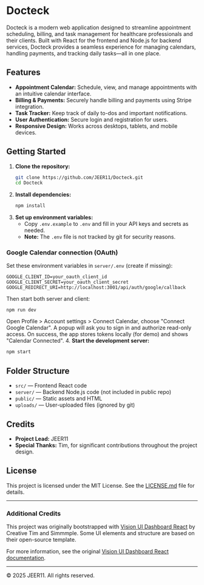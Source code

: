 
# Docteck

Docteck is a modern web application designed to streamline appointment scheduling, billing, and task management for healthcare professionals and their clients. Built with React for the frontend and Node.js for backend services, Docteck provides a seamless experience for managing calendars, handling payments, and tracking daily tasks—all in one place.

## Features

- **Appointment Calendar:** Schedule, view, and manage appointments with an intuitive calendar interface.
- **Billing & Payments:** Securely handle billing and payments using Stripe integration.
- **Task Tracker:** Keep track of daily to-dos and important notifications.
- **User Authentication:** Secure login and registration for users.
- **Responsive Design:** Works across desktops, tablets, and mobile devices.

## Getting Started

1. **Clone the repository:**
   ```sh
   git clone https://github.com/JEER11/Docteck.git
   cd Docteck
   ```
2. **Install dependencies:**
   ```sh
   npm install
   ```
3. **Set up environment variables:**
   - Copy `.env.example` to `.env` and fill in your API keys and secrets as needed.
   - **Note:** The `.env` file is not tracked by git for security reasons.

### Google Calendar connection (OAuth)

Set these environment variables in `server/.env` (create if missing):

```
GOOGLE_CLIENT_ID=your_oauth_client_id
GOOGLE_CLIENT_SECRET=your_oauth_client_secret
GOOGLE_REDIRECT_URI=http://localhost:3001/api/auth/google/callback
```

Then start both server and client:

```
npm run dev
```

Open Profile > Account settings > Connect Calendar, choose "Connect Google Calendar". A popup will ask you to sign in and authorize read-only access. On success, the app stores tokens locally (for demo) and shows "Calendar Connected".
4. **Start the development server:**
   ```sh
   npm start
   ```

## Folder Structure

- `src/` — Frontend React code
- `server/` — Backend Node.js code (not included in public repo)
- `public/` — Static assets and HTML
- `uploads/` — User-uploaded files (ignored by git)

## Credits

- **Project Lead:** JEER11
- **Special Thanks:** Tim, for significant contributions throughout the project design.

## License

This project is licensed under the MIT License. See the [LICENSE.md](LICENSE.md) file for details.

---

### Additional Credits

This project was originally bootstrapped with [Vision UI Dashboard React](https://www.creative-tim.com/product/vision-ui-dashboard-react?ref=readme-vudreact) by Creative Tim and Simmmple. Some UI elements and structure are based on their open-source template.

For more information, see the original [Vision UI Dashboard React documentation](https://www.creative-tim.com/learning-lab/react/overview/vision-ui-dashboard/?ref=readme-vudreact).

---

© 2025 JEER11. All rights reserved.
